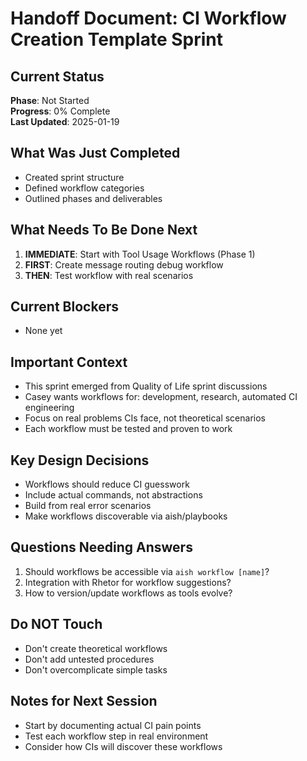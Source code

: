 # Handoff Document: CI Workflow Creation Template Sprint

## Current Status
**Phase**: Not Started  
**Progress**: 0% Complete  
**Last Updated**: 2025-01-19

## What Was Just Completed
- Created sprint structure
- Defined workflow categories
- Outlined phases and deliverables

## What Needs To Be Done Next
1. **IMMEDIATE**: Start with Tool Usage Workflows (Phase 1)
2. **FIRST**: Create message routing debug workflow
3. **THEN**: Test workflow with real scenarios

## Current Blockers
- None yet

## Important Context
- This sprint emerged from Quality of Life sprint discussions
- Casey wants workflows for: development, research, automated CI engineering
- Focus on real problems CIs face, not theoretical scenarios
- Each workflow must be tested and proven to work

## Key Design Decisions
- Workflows should reduce CI guesswork
- Include actual commands, not abstractions
- Build from real error scenarios
- Make workflows discoverable via aish/playbooks

## Questions Needing Answers
1. Should workflows be accessible via `aish workflow [name]`?
2. Integration with Rhetor for workflow suggestions?
3. How to version/update workflows as tools evolve?

## Do NOT Touch
- Don't create theoretical workflows
- Don't add untested procedures
- Don't overcomplicate simple tasks

## Notes for Next Session
- Start by documenting actual CI pain points
- Test each workflow step in real environment
- Consider how CIs will discover these workflows